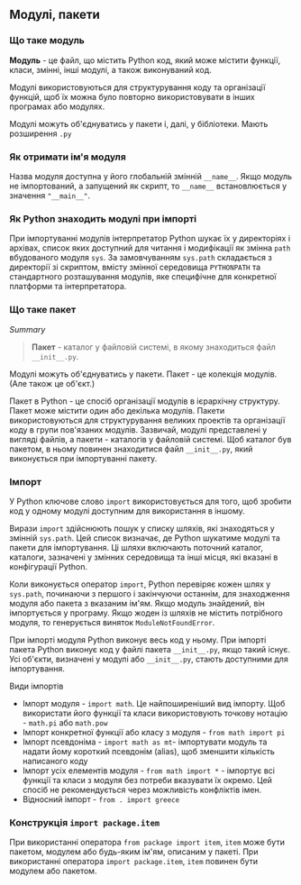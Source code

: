 ## Модулі, пакети

### Що таке модуль

**Модуль** - це файл, що містить Python код, який може містити функції, класи, змінні, інші модулі, а також виконуваний код.  

Модулі використовуються для структурування коду та організації функцій, щоб їх можна було повторно використовувати в інших програмах або модулях.

Модулі можуть об'єднуватись у пакети і, далі, у бібліотеки. Мають розширення `.py`


### Як отримати ім'я модуля

Назва модуля доступна у його глобальній змінній `__name__`. Якщо модуль не імпортований, а запущений як скрипт, то `__name__` встановлюється у значення `"__main__"`.


### Як Python знаходить модулі при імпорті

При імпортуванні модулів інтерпретатор Python шукає їх у директоріях і архівах, список яких доступний для читання і модифікації як змінна `path` вбудованого модуля `sys`. За замовчуванням `sys.path` складається з директорії зі скриптом, вмісту змінної середовища `PYTHONPATH` та стандартного розташування модулів, яке специфічне для конкретної платформи та інтерпретатора.


### Що таке пакет

*Summary*
> **Пакет** - каталог у файловій системі, в якому знаходиться файл `__init__.py`.

Модулі можуть об'єднуватись у пакети. Пакет - це колекція модулів. (Але також це об'єкт.) 

Пакет в Python - це спосіб організації модулів в ієрархічну структуру. Пакет може містити один або декілька модулів. Пакети використовуються для структурування великих проектів та організації коду в групи пов'язаних модулів.  Зазвичай, модулі представлені у вигляді файлів, а пакети - каталогів у файловій системі. Щоб каталог був пакетом, в ньому повинен знаходитися файл `__init__.py`, який виконується при імпортуванні пакету.

### Імпорт

У Python ключове слово `import` використовується для того, щоб зробити код у одному модулі доступним для використання в іншому.

Вирази `import` здійснюють пошук у списку шляхів, які знаходяться у змінній `sys.path`. Цей список визначає, де Python шукатиме модулі та пакети для імпортування. Ці шляхи включають поточний каталог, каталоги, зазначені у змінних середовища та інші місця, які вказані в конфігурації Python.

Коли виконується оператор `import`, Python перевіряє кожен шлях у `sys.path`, починаючи з першого і закінчуючи останнім, для знаходження модуля або пакета з вказаним ім'ям. Якщо модуль знайдений, він імпортується у програму. Якщо жоден із шляхів не містить потрібного модуля, то генерується виняток `ModuleNotFoundError`.

При імпорті модуля Python виконує весь код у ньому. При імпорті пакета Python виконує код у файлі пакета `__init__.py`, якщо такий існує. Усі об'єкти, визначені у модулі або `__init__.py`, стають доступними для імпортування.

Види імпортів
- Імпорт модуля - `import math`. Це найпоширеніший вид імпорту. Щоб використати його функції та класи використовують точкову нотацію -  `math.pi` або `math.pow`
- Імпорт конкретної функції або класу з модуля - `from math import pi`
- Імпорт псевдоніма - `import math as mt`-  імпортувати модуль та надати йому короткий псевдонім (alias), щоб зменшити кількість написаного коду
- Імпорт усіх елементів модуля - `from math import *` - імпортує всі функції та класи з модуля без потреби вказувати їх окремо. Цей спосіб не рекомендується через можливість конфліктів імен.
- Відносний імпорт - `from . import greece`


### Конструкція `import package.item`

При використанні оператора `from package import item`, `item` може бути пакетом, модулем або будь-яким ім'ям, описаним у пакеті. При використанні оператора 
`import package.item`, `item` повинен бути модулем або пакетом.

